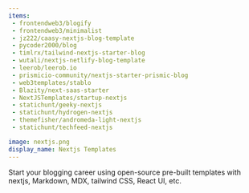 ```yaml
---
items:
 - frontendweb3/blogify
 - frontendweb3/minimalist
 - jz222/caasy-nextjs-blog-template
 - pycoder2000/blog
 - timlrx/tailwind-nextjs-starter-blog
 - wutali/nextjs-netlify-blog-template
 - leerob/leerob.io
 - prismicio-community/nextjs-starter-prismic-blog
 - web3templates/stablo
 - Blazity/next-saas-starter
 - NextJSTemplates/startup-nextjs
 - statichunt/geeky-nextjs
 - statichunt/hydrogen-nextjs
 - themefisher/andromeda-light-nextjs
 - statichunt/techfeed-nextjs

image: nextjs.png
display_name: Nextjs Templates
---
```

Start your blogging career using open-source pre-built templates with nextjs, Markdown, MDX, tailwind CSS, React UI, etc.
